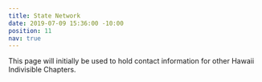 ```yaml
---
title: State Network
date: 2019-07-09 15:36:00 -10:00
position: 11
nav: true
---
```


This page will initially be used to hold contact information for other Hawaii Indivisible Chapters. 